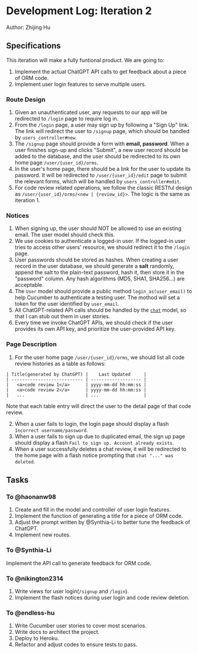 # Development Log: Iteration 2

Author: Zhijing Hu

## Specifications

This iteration will make a fully funtional product. We are going to:

1. Implement the actual ChatGPT API calls to get feedback about a piece of ORM code.
2. Implement user login features to serve multiple users.

### Route Design

1. Given an unauthenticated user, any requests to our app will be redirected to `/login` page to require log in.
2. From the `/login` page, a user may sign up by following a "Sign Up" link. The link will redirect 
the user to `/signup` page, which should be handled by `users_controller#new`.
3. The `/signup` page should provide a form with **email, password**. When a user finishes
sign-up and clicks "Submit", a new user record should be added to the database, and the user should be redirected to
its own home page `/user/{user_id}/orms`.
4. In the user's home page, there should be a link for the user to update its password. 
It will be redirected to `/user/{user_id}/edit` page to submit the relevant forms, which will be handled by
`users_controller#edit`.
5. For code review related operations, we follow the classic RESTful design as 
`/user/{user_id}/orms/<new | {review_id}>`. The logic is the same as iteration 1.

### Notices

1. When signing up, the user should NOT be allowed to use an existing email. The user model should check this.
2. We use cookies to authenticate a logged-in user. If the logged-in user tries to access other users' resource,
we should redirect it to the `/login` page.
3. User passwords should be stored as hashes. When creating a user record in the user database, we should generate
a **salt** randomly, append the salt to the plain-text password, hash it, then store it in the "password" column. 
Any hash algorithms (MD5, SHA1, SHA256...) are acceptable.
4. The `User` model should provide a public method `login_as(user_email)` to help Cucumber to authenticate 
a testing user. The mothod will set a token for the user identified by `user_email`.
5. All ChatGPT-related API calls should be handled by the [`chat`](../app/models/chat.rb) model, so that I can
stub out them in user stories.
6. Every time we invoke ChatGPT APIs, we should check if the user provides its own API key, and prioritize the 
user-provided API key.

### Page Description

1. For the user home page `/user/{user_id}/orms`, we should list all code review histories as a table as follows:
```
| Title(generated by ChatGPT) |    Last Updated     |
| --------------------------- | ------------------- |
|   <a>code review 1</a>      | yyyy-mm-dd hh:mm:ss |
|   <a>code review 2</a>      | yyyy-mm-dd hh:mm:ss |
|   ...                       | ...                 |
```
Note that each table entry will direct the user to the detail page of that code review.

2. When a user fails to login, the login page should display a flash `Incorrect username/password`.
3. When a user fails to sign up due to duplicated email, the sign up page should display a flash `Fail to sign up. Account already exists`.
4. When a user successfully deletes a chat review, it will be redirected to the home page with a flash
notice prompting that `chat "..." was deleted`.

## Tasks

### To @haonanw98

1. Create and fill in the model and controller of user login features.
2. Implement the function of generating a title for a piece of ORM code.
3. Adjust the prompt written by @Synthia-Li to better tune the feedback of ChatGPT.
4. Implement new routes.

### To @Synthia-Li

Implement the API call to generate feedback for ORM code.

### To @nikington2314

1. Write views for user login(`/signup` and `/login`).
2. Implement the flash notices during user login and code review deletion.

### To @endless-hu

1. Write Cucumber user stories to cover most scenarios. 
2. Write docs to architect the project.
3. Deploy to Heroku.
4. Refactor and adjust codes to ensure tests to pass.
